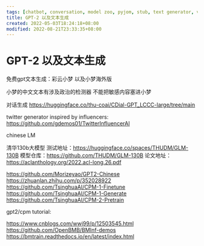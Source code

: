 ```yaml
---
tags: [chatbot, conversation, model zoo, pyjom, stub, text generator, voice chat]
title: GPT-2 以及文本生成
created: 2022-05-03T18:24:18+08:00
modified: 2022-08-21T23:33:35+08:00
---
```


# GPT-2 以及文本生成

免费gpt文本生成：彩云小梦 以及小梦海外版

小梦的中文文本有涉及政治的检测器 不能把敏感内容塞进小梦

对话生成
https://huggingface.co/thu-coai/CDial-GPT_LCCC-large/tree/main

twitter generator inspired by influencers:
https://github.com/gdemos01/TwitterInfluencerAI

 chinese LM

清华130b大模型
测试地址：https://huggingface.co/spaces/THUDM/GLM-130B
模型仓库：https://github.com/THUDM/GLM-130B
论文地址：https://aclanthology.org/2022.acl-long.26.pdf

https://github.com/Morizeyao/GPT2-Chinese
https://zhuanlan.zhihu.com/p/352028922
https://github.com/TsinghuaAI/CPM-1-Finetune
https://github.com/TsinghuaAI/CPM-1-Generate
https://github.com/TsinghuaAI/CPM-2-Pretrain

gpt2/cpm tutorial:

https://www.cnblogs.com/wwj99/p/12503545.html
https://github.com/OpenBMB/BMInf-demos
https://bmtrain.readthedocs.io/en/latest/index.html
